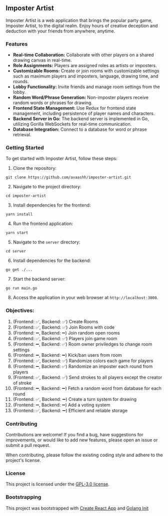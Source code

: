 ## Imposter Artist

Imposter Artist is a web application that brings the popular party game, Imposter Artist, to the digital realm. Enjoy hours of creative deception and deduction with your friends from anywhere, anytime.

### Features

- **Real-time Collaboration:** Collaborate with other players on a shared drawing canvas in real-time.
- **Role Assignments:** Players are assigned roles as artists or imposters.
- **Customizable Rooms:** Create or join rooms with customizable settings such as maximum players and imposters, language, drawing time, and rounds.
- **Lobby Functionality:** Invite friends and manage room settings from the lobby.
- **Random Word/Phrase Generation:** Non-imposter players receive random words or phrases for drawing.
- **Frontend State Management:** Use Redux for frontend state management, including persistence of player names and characters.
- **Backend Server in Go:** The backend server is implemented in Go, utilizing Gorilla WebSockets for real-time communication.
- **Database Integration:** Connect to a database for word or phrase retrieval.

### Getting Started

To get started with Imposter Artist, follow these steps:

1. Clone the repository:

`git clone https://github.com/avaashh/imposter-artist.git`

2. Navigate to the project directory:

`cd imposter-artist`

3. Install dependencies for the frontend:

`yarn install`

4. Run the frontend application:

`yarn start`

5. Navigate to the `server` directory:

`cd server`

6. Install dependencies for the backend:

`go get ./...`

7. Start the backend server:

`go run main.go`

8. Access the application in your web browser at `http://localhost:3000`.

### Objectives:

1.  (Frontend: ✅, Backend: ✅) Create Rooms
2.  (Frontend: ✅, Backend: ✅) Join Rooms with code
3.  (Frontend: ➖, Backend: ➖) Join random open rooms
4.  (Frontend: ✅, Backend: ✅) Players join game room
5.  (Frontend: ➖, Backend: ✅) Room owner priviledges to change room settings
6.  (Frontend: ➖, Backend: ➖) Kick/ban users from room
7.  (Frontend: ✅, Backend: ✅) Randomize colors each game for players
8.  (Frontend: ➖, Backend: ✅) Randomize an imposter each round from players
9.  (Frontend: ✅, Backend: ✅) Send strokes to all players except the creator of stroke
10. (Frontend: ➖, Backend: ➖) Fetch a random word from database for each round
11. (Frontend: ✅, Backend: ➖) Create a turn system for drawing
12. (Frontend: ➖, Backend: ➖) Add a voting system
13. (Frontend: ✅, Backend: ➖) Efficient and reliable storage

### Contributing

Contributions are welcome! If you find a bug, have suggestions for improvements, or would like to add new features, please open an issue or submit a pull request.

When contributing, please follow the existing coding style and adhere to the project's license.

### License

This project is licensed under the [GPL-3.0 license](https://github.com/avaashh/imposter-artist/blob/main/LICENSE).

### Bootstrapping

This project was bootstrapped with [Create React App](https://github.com/facebook/create-react-app) and [Golang Init](https://go.dev/doc/modules/managing-dependencies#naming_module)
